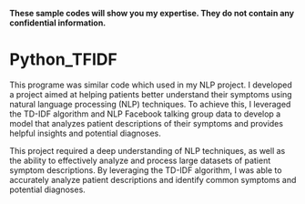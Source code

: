 **These sample codes will show  you my expertise. They do not contain any confidential information.**

# Python_TFIDF
This programe was similar code which used in my NLP project.
I developed a project aimed at helping patients better understand their symptoms using natural language processing (NLP) techniques. To achieve this, I leveraged the TD-IDF algorithm and NLP Facebook talking group data to develop a model that analyzes patient descriptions of their symptoms and provides helpful insights and potential diagnoses.     

This project required a deep understanding of NLP techniques, as well as the ability to effectively analyze and process large datasets of patient symptom descriptions. By leveraging the TD-IDF algorithm, I was able to accurately analyze patient descriptions and identify common symptoms and potential diagnoses.
